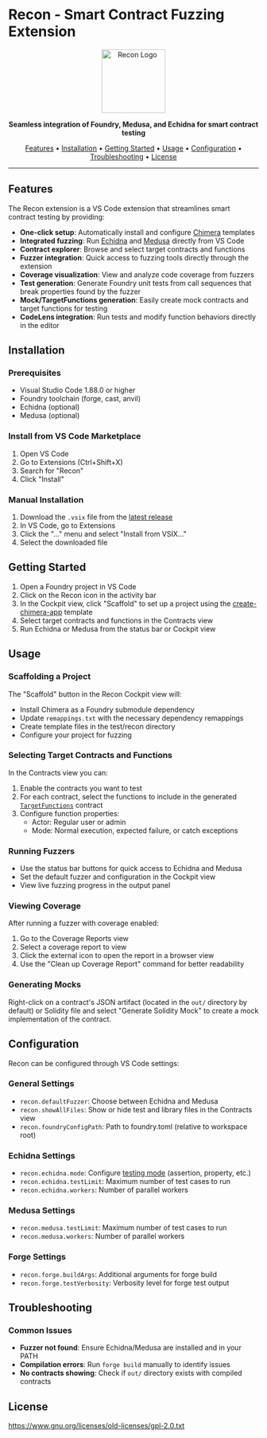 # Recon - Smart Contract Fuzzing Extension

<p align="center">
  <img src="https://avatars.githubusercontent.com/u/152159338?s=200&v=4" alt="Recon Logo" width="128" height="128">
</p>

<p align="center">
  <strong>Seamless integration of Foundry, Medusa, and Echidna for smart contract testing</strong>
</p>

<p align="center">
  <a href="#features">Features</a> •
  <a href="#installation">Installation</a> •
  <a href="#getting-started">Getting Started</a> •
  <a href="#usage">Usage</a> •
  <a href="#configuration">Configuration</a> •
  <a href="#troubleshooting">Troubleshooting</a> •
  <a href="#license">License</a>
</p>

---

## Features

The Recon extension is a VS Code extension that streamlines smart contract testing by providing:

- **One-click setup**: Automatically install and configure [Chimera](https://github.com/Recon-Fuzz/chimera) templates
- **Integrated fuzzing**: Run [Echidna](https://github.com/crytic/echidna) and [Medusa](https://github.com/crytic/medusa) directly from VS Code
- **Contract explorer**: Browse and select target contracts and functions
- **Fuzzer integration**: Quick access to fuzzing tools directly through the extension
- **Coverage visualization**: View and analyze code coverage from fuzzers
- **Test generation**: Generate Foundry unit tests from call sequences that break properties found by the fuzzer
- **Mock/TargetFunctions generation**: Easily create mock contracts and target functions for testing
- **CodeLens integration**: Run tests and modify function behaviors directly in the editor

## Installation

### Prerequisites

- Visual Studio Code 1.88.0 or higher
- Foundry toolchain (forge, cast, anvil)
- Echidna (optional)
- Medusa (optional)

### Install from VS Code Marketplace

1. Open VS Code
2. Go to Extensions (Ctrl+Shift+X)
3. Search for "Recon"
4. Click "Install"

### Manual Installation

1. Download the `.vsix` file from the [latest release](https://github.com/Recon-Fuzz/recon-extension/releases/latest)
2. In VS Code, go to Extensions
3. Click the "..." menu and select "Install from VSIX..."
4. Select the downloaded file

## Getting Started

1. Open a Foundry project in VS Code
2. Click on the Recon icon in the activity bar
3. In the Cockpit view, click "Scaffold" to set up a project using the [create-chimera-app](https://github.com/Recon-Fuzz/create-chimera-app/tree/main) template
4. Select target contracts and functions in the Contracts view
5. Run Echidna or Medusa from the status bar or Cockpit view

## Usage

### Scaffolding a Project

The "Scaffold" button in the Recon Cockpit view will:

- Install Chimera as a Foundry submodule dependency
- Update `remappings.txt` with the necessary dependency remappings
- Create template files in the test/recon directory
- Configure your project for fuzzing

### Selecting Target Contracts and Functions

In the Contracts view you can:

1. Enable the contracts you want to test
2. For each contract, select the functions to include in the generated [`TargetFunctions`](https://book.getrecon.xyz/tutorial/chimera_framework.html#targetfunctions) contract
3. Configure function properties:
   - Actor: Regular user or admin
   - Mode: Normal execution, expected failure, or catch exceptions

### Running Fuzzers

- Use the status bar buttons for quick access to Echidna and Medusa
- Set the default fuzzer and configuration in the Cockpit view
- View live fuzzing progress in the output panel

### Viewing Coverage

After running a fuzzer with coverage enabled:

1. Go to the Coverage Reports view
2. Select a coverage report to view
3. Click the external icon to open the report in a browser view
4. Use the "Clean up Coverage Report" command for better readability

### Generating Mocks

Right-click on a contract's JSON artifact (located in the `out/` directory by default) or Solidity file and select "Generate Solidity Mock" to create a mock implementation of the contract.

## Configuration

Recon can be configured through VS Code settings:

### General Settings

- `recon.defaultFuzzer`: Choose between Echidna and Medusa
- `recon.showAllFiles`: Show or hide test and library files in the Contracts view
- `recon.foundryConfigPath`: Path to foundry.toml (relative to workspace root)

### Echidna Settings

- `recon.echidna.mode`: Configure [testing mode](https://secure-contracts.com/program-analysis/echidna/configuration.html#testmode) (assertion, property, etc.)
- `recon.echidna.testLimit`: Maximum number of test cases to run
- `recon.echidna.workers`: Number of parallel workers

### Medusa Settings

- `recon.medusa.testLimit`: Maximum number of test cases to run
- `recon.medusa.workers`: Number of parallel workers

### Forge Settings

- `recon.forge.buildArgs`: Additional arguments for forge build
- `recon.forge.testVerbosity`: Verbosity level for forge test output

## Troubleshooting

### Common Issues

- **Fuzzer not found**: Ensure Echidna/Medusa are installed and in your PATH
- **Compilation errors**: Run `forge build` manually to identify issues
- **No contracts showing**: Check if `out/` directory exists with compiled contracts

## License

https://www.gnu.org/licenses/old-licenses/gpl-2.0.txt
